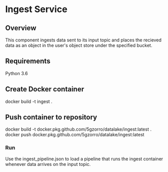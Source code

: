 # Ingest Service

## Overview
This component ingests data sent to its input topic and places the recieved data as an object in the user's object store under the specified bucket.

## Requirements
Python 3.6

## Create Docker container

docker build -t ingest .

## Push container to repository
docker build -t docker.pkg.github.com/5gzorro/datalake/ingest:latest .
docker push docker.pkg.github.com/5gzorro/datalake/ingest:latest


### Run

Use the ingest_pipeline.json to load a pipeline that runs the ingest container whenever data arrives on the input topic.

